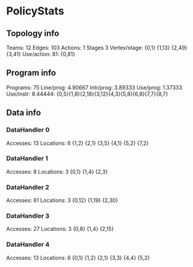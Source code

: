 # PolicyStats
## Topology info
Teams:		12
Edges:		103
Actions:	1
Stages		3
Vertex/stage:	{0,1} {1,13} {2,49} {3,41} 
Use/action:	81: {0,81} 

## Program info
Programs:	75
Line/prog:	4.90667
Intr/prog:	3.89333
Use/prog:	1.37333
Use/instr:	8.44444: {0,5}{1,8}{2,18}{3,12}{4,3}{5,8}{6,8}{7,7}{8,7}

## Data info

### DataHandler 0
Accesses:	13
Locations:	6
{1,2} {2,1} {3,5} {4,1} {5,2} {7,2} 

### DataHandler 1
Accesses:	8
Locations:	3
{0,1} {1,4} {2,3} 

### DataHandler 2
Accesses:	61
Locations:	3
{0,12} {1,19} {2,30} 

### DataHandler 3
Accesses:	27
Locations:	3
{0,8} {1,4} {2,15} 

### DataHandler 4
Accesses:	13
Locations:	6
{0,1} {1,2} {2,1} {3,3} {4,4} {5,2} 